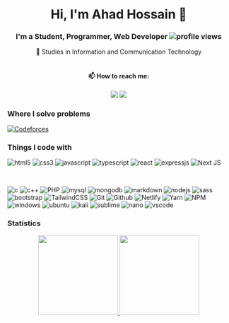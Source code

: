 # <h1 align="center">Hi, I'm Ahad Hossain 👋  </h1>
###  <div align="center"> I'm a Student, Programmer, Web Developer  ![profile views](https://komarev.com/ghpvc/?username=shuvojr13&color=red) </div>
 <div align="center"> 🔭 Studies in Information and Communication Technology </div>
 <br> 
<h4 align="center">📫 How to reach me: </h4>
<p align="center">
<a href="https://www.linkedin.com/in/muhammad-shuvo/"><img src="https://img.shields.io/badge/-Ahad%20Hossain-0077B5?style=flat&logo=Linkedin&logoColor=white"/></a>
<a href="mailto:shuvojr1379@gmail.com"><img src="https://img.shields.io/badge/-shuvojr1379@gmail.com-D14836?style=flat&logo=Gmail&logoColor=white"/></a>

</p>

### Where I solve problems


[![Codeforces](https://cp-logo.vercel.app/codeforces/shuvojr?logo=true)](https://codeforces.com/profile/shuvojr)

### Things I code with

![html5](https://img.shields.io/badge/HTML5-E34F26?style=for-the-badge&logo=html5&logoColor=white)
![css3](https://img.shields.io/badge/CSS3-1572B6?style=for-the-badge&logo=css3&logoColor=white)
![javascript](https://img.shields.io/badge/JavaScript-F7DF1E?style=for-the-badge&logo=javascript&logoColor=black)
![typescript](https://img.shields.io/badge/TypeScript-007ACC?style=for-the-badge&logo=typescript&logoColor=white)
![react](https://img.shields.io/badge/React-20232A?style=for-the-badge&logo=react&logoColor=61DAFB)
![expressjs](https://img.shields.io/badge/Express.js-404D59?style=for-the-badge)
![Next JS](https://img.shields.io/badge/Next-black?style=for-the-badge&logo=next.js&logoColor=white)

<br>

 ![c](https://img.shields.io/badge/C-00599C?style=for-the-badge&logo=c&logoColor=white)
![c++](https://img.shields.io/badge/C%2B%2B-00599C?style=for-the-badge&logo=c%2B%2B&logoColor=white)
![PHP](https://img.shields.io/badge/php-%23777BB4.svg?style=for-the-badge&logo=php&logoColor=white)
![mysql](https://img.shields.io/badge/MySQL-00000F?style=for-the-badge&logo=mysql&logoColor=white)
![mongodb](https://img.shields.io/badge/MongoDB-4EA94B?style=for-the-badge&logo=mongodb&logoColor=white)
![markdown](https://img.shields.io/badge/Markdown-000000?style=for-the-badge&logo=markdown&logoColor=white)
![nodejs](https://img.shields.io/badge/Node.js-43853D?style=for-the-badge&logo=node.js&logoColor=white)
![sass](https://img.shields.io/badge/Sass-CC6699?style=for-the-badge&logo=sass&logoColor=white)
![bootstrap](https://img.shields.io/badge/Bootstrap-563D7C?style=for-the-badge&logo=bootstrap&logoColor=white)
![TailwindCSS](https://img.shields.io/badge/tailwindcss-%2338B2AC.svg?style=for-the-badge&logo=tailwind-css&logoColor=white)
![Git](https://img.shields.io/badge/Git-F05032?style=for-the-badge&logo=git&logoColor=white)
![Github](https://img.shields.io/badge/github%20-%23121011.svg?&style=for-the-badge&logo=github&logoColor=white)
![Netlify](https://img.shields.io/badge/Netlify-00C7B7?style=for-the-badge&logo=netlify&logoColor=white)
![Yarn](https://img.shields.io/badge/yarn-%232C8EBB.svg?style=for-the-badge&logo=yarn&logoColor=white)
![NPM](https://img.shields.io/badge/NPM-%23000000.svg?style=for-the-badge&logo=npm&logoColor=white)
![windows](https://img.shields.io/badge/Windows-0078D6?style=for-the-badge&logo=windows&logoColor=white)
![ubuntu](https://img.shields.io/badge/Ubuntu-E95420?style=for-the-badge&logo=ubuntu&logoColor=white)
![kali](https://img.shields.io/badge/Kali_Linux-557C94?style=for-the-badge&logo=kali-linux&logoColor=white)
![sublime](https://img.shields.io/badge/sublime_text%20-%23575757.svg?&style=for-the-badge&logo=sublime-text&logoColor=important)
![nano](https://img.shields.io/badge/NANO%20-%2311AB00.svg?&style=for-the-badge&logo=nano&logoColor=white)
![vscode](https://img.shields.io/badge/Visual%20Studio-5C2D91.svg?&style=for-the-badge&logo=visual-studio&logoColor=white)

### Statistics
<p align="center">
<a href="https://github.com/shuvojr13">
  <img height="180em" src="https://github-readme-stats-eight-theta.vercel.app/api?username=shuvojr13&show_icons=true&theme=algolia&include_all_commits=true&count_private=true"/>
  <img height="180em" src="https://github-readme-stats-eight-theta.vercel.app/api/top-langs/?username=shuvojr13&layout=compact&langs_count=8&theme=algolia"/>
</a>
</p>
